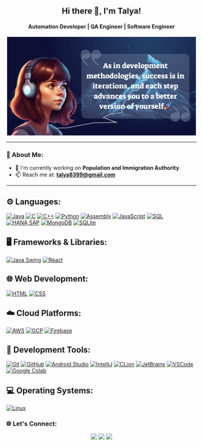 <h2 align="center">Hi there 👋, I'm Talya!</h2>
<h4 align="center">Automation Developer | QA Engineer | Software Engineer</h4>

<p align="center">
  <img src="https://github.com/Talya2003/Talya2003/blob/main/%D7%94%D7%95%D7%A1%D7%A3%20%D7%9B%D7%95%D7%AA%D7%A8%D7%AA.png" width="500" />
</p>

---

### 🚀 About Me:
- 🔭 I'm currently working on **Population and Immigration Authority**.
- 📫 Reach me at: **[talya8399@gmail.com](mailto:talya8399@gmail.com)**
---

## ⚙️ Languages:
[![Java](https://img.shields.io/badge/Java-ED8B00?style=for-the-badge&logo=java&logoColor=white)](#)
[![C](https://img.shields.io/badge/C-A8B9CC?style=for-the-badge&logo=c&logoColor=white)](#)
[![C++](https://img.shields.io/badge/C++-00599C?style=for-the-badge&logo=cplusplus&logoColor=white)](#)
[![Python](https://img.shields.io/badge/Python-3776AB?style=for-the-badge&logo=python&logoColor=white)](#)
[![Assembly](https://img.shields.io/badge/Assembly-525252?style=for-the-badge&logo=assembly&logoColor=white)](#)
[![JavaScript](https://img.shields.io/badge/JavaScript-F7DF1E?style=for-the-badge&logo=javascript&logoColor=black)](#)
[![SQL](https://img.shields.io/badge/SQL-4479A1?style=for-the-badge&logo=postgresql&logoColor=white)](#)
[![HANA SAP](https://img.shields.io/badge/SAP%20HANA-0FAAFF?style=for-the-badge&logo=sap&logoColor=white)](#)
[![MongoDB](https://img.shields.io/badge/MongoDB-47A248?style=for-the-badge&logo=mongodb&logoColor=white)](#)
[![SQLite](https://img.shields.io/badge/SQLite-003B57?style=for-the-badge&logo=sqlite&logoColor=white)](#)

## 🖥️ Frameworks & Libraries:
[![Java Swing](https://img.shields.io/badge/Swing-5382A1?style=for-the-badge&logo=java&logoColor=white)](#)
[![React](https://img.shields.io/badge/React-61DAFB?style=for-the-badge&logo=react&logoColor=black)](#)

## 🌐 Web Development:
[![HTML](https://img.shields.io/badge/HTML5-E34F26?style=for-the-badge&logo=html5&logoColor=white)](#)
[![CSS](https://img.shields.io/badge/CSS3-1572B6?style=for-the-badge&logo=css3&logoColor=white)](#)

## ☁️ Cloud Platforms:
[![AWS](https://img.shields.io/badge/AWS-232F3E?style=for-the-badge&logo=amazon-aws&logoColor=white)](#)
[![GCP](https://img.shields.io/badge/GCP-4285F4?style=for-the-badge&logo=google-cloud&logoColor=white)](#)
[![Firebase](https://img.shields.io/badge/Firebase-FFCA28?style=for-the-badge&logo=firebase&logoColor=black)](#)

## 🔧 Development Tools:
[![Git](https://img.shields.io/badge/Git-F05032?style=for-the-badge&logo=git&logoColor=white)](#)
[![GitHub](https://img.shields.io/badge/GitHub-181717?style=for-the-badge&logo=github&logoColor=white)](#)
[![Android Studio](https://img.shields.io/badge/Android%20Studio-3DDC84?style=for-the-badge&logo=android-studio&logoColor=white)](#)
[![IntelliJ](https://img.shields.io/badge/IntelliJ_IDEA-000000?style=for-the-badge&logo=intellij-idea&logoColor=white)](#)
[![CLion](https://img.shields.io/badge/CLion-000000?style=for-the-badge&logo=clion&logoColor=white)](#)
[![JetBrains](https://img.shields.io/badge/JetBrains-000000?style=for-the-badge&logo=jetbrains&logoColor=white)](#)
[![VSCode](https://img.shields.io/badge/Visual_Studio_Code-007ACC?style=for-the-badge&logo=visual-studio-code&logoColor=white)](#)
[![Google Colab](https://img.shields.io/badge/Google_Colab-F9AB00?style=for-the-badge&logo=google-colab&logoColor=white)](#)

## 💻 Operating Systems:
[![Linux](https://img.shields.io/badge/Linux-FCC624?style=for-the-badge&logo=linux&logoColor=black)](#)


### 🌐 Let's Connect:
<p align="center">
  <a href="[https://linkedin.com/in/talya-kazayof](https://www.linkedin.com/in/talya-kazayof/)" target="_blank" style="text-decoration: none;">
    <img src="https://img.shields.io/badge/-LinkedIn-0077B5?style=for-the-badge&logo=linkedin"/>
  </a>
  <a href="https://github.com/Talya2003" target="_blank" style="text-decoration: none;">
    <img src="https://img.shields.io/badge/-GitHub-333?style=for-the-badge&logo=github"/>
  </a>
  <a href="mailto:talya8399@example.com" style="text-decoration: none;">
    <img src="https://img.shields.io/badge/-Email-D14836?style=for-the-badge&logo=gmail&logoColor=white"/>
  </a>
</p>
